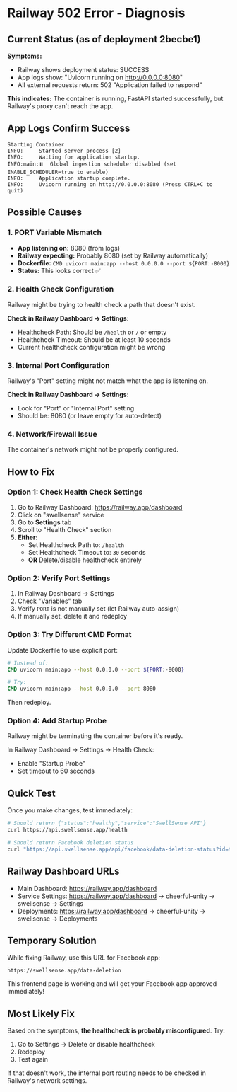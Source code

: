 # Railway 502 Error - Diagnosis

## Current Status (as of deployment 2becbe1)

**Symptoms:**
- Railway shows deployment status: SUCCESS
- App logs show: "Uvicorn running on http://0.0.0.0:8080"
- All external requests return: 502 "Application failed to respond"

**This indicates:** The container is running, FastAPI started successfully, but Railway's proxy can't reach the app.

## App Logs Confirm Success
```
Starting Container
INFO:     Started server process [2]
INFO:     Waiting for application startup.
INFO:main:⏸️  Global ingestion scheduler disabled (set ENABLE_SCHEDULER=true to enable)
INFO:     Application startup complete.
INFO:     Uvicorn running on http://0.0.0.0:8080 (Press CTRL+C to quit)
```

## Possible Causes

### 1. PORT Variable Mismatch
- **App listening on:** 8080 (from logs)
- **Railway expecting:** Probably 8080 (set by Railway automatically)
- **Dockerfile:** `CMD uvicorn main:app --host 0.0.0.0 --port ${PORT:-8000}`
- **Status:** This looks correct ✅

### 2. Health Check Configuration
Railway might be trying to health check a path that doesn't exist.

**Check in Railway Dashboard → Settings:**
- Healthcheck Path: Should be `/health` or `/` or empty
- Healthcheck Timeout: Should be at least 10 seconds
- Current healthcheck configuration might be wrong

### 3. Internal Port Configuration
Railway's "Port" setting might not match what the app is listening on.

**Check in Railway Dashboard → Settings:**
- Look for "Port" or "Internal Port" setting
- Should be: 8080 (or leave empty for auto-detect)

### 4. Network/Firewall Issue
The container's network might not be properly configured.

## How to Fix

### Option 1: Check Health Check Settings

1. Go to Railway Dashboard: https://railway.app/dashboard
2. Click on "swellsense" service
3. Go to **Settings** tab
4. Scroll to "Health Check" section
5. **Either:**
   - Set Healthcheck Path to: `/health`
   - Set Healthcheck Timeout to: `30` seconds
   - **OR** Delete/disable healthcheck entirely

### Option 2: Verify Port Settings

1. In Railway Dashboard → Settings
2. Check "Variables" tab
3. Verify `PORT` is not manually set (let Railway auto-assign)
4. If manually set, delete it and redeploy

### Option 3: Try Different CMD Format

Update Dockerfile to use explicit port:

```dockerfile
# Instead of:
CMD uvicorn main:app --host 0.0.0.0 --port ${PORT:-8000}

# Try:
CMD uvicorn main:app --host 0.0.0.0 --port 8080
```

Then redeploy.

### Option 4: Add Startup Probe

Railway might be terminating the container before it's ready.

In Railway Dashboard → Settings → Health Check:
- Enable "Startup Probe"
- Set timeout to 60 seconds

## Quick Test

Once you make changes, test immediately:

```bash
# Should return {"status":"healthy","service":"SwellSense API"}
curl https://api.swellsense.app/health

# Should return Facebook deletion status
curl "https://api.swellsense.app/api/facebook/data-deletion-status?id=test"
```

## Railway Dashboard URLs

- Main Dashboard: https://railway.app/dashboard
- Service Settings: https://railway.app/dashboard → cheerful-unity → swellsense → Settings
- Deployments: https://railway.app/dashboard → cheerful-unity → swellsense → Deployments

## Temporary Solution

While fixing Railway, use this URL for Facebook app:
```
https://swellsense.app/data-deletion
```

This frontend page is working and will get your Facebook app approved immediately!

## Most Likely Fix

Based on the symptoms, **the healthcheck is probably misconfigured**. Try:

1. Go to Settings → Delete or disable healthcheck
2. Redeploy
3. Test again

If that doesn't work, the internal port routing needs to be checked in Railway's network settings.
